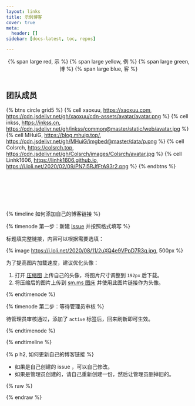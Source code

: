 ```yaml
---
layout: links
title: 示例博客
cover: true
meta:
  header: []
sidebar: [docs-latest, toc, repos]

---
```


<center>
{% span large red, 示 %}
{% span large yellow, 例 %}
{% span large green, 博 %}
{% span large blue, 客 %}
</center>
<br>

## 团队成员

{% btns circle grid5 %}
{% cell xaoxuu, https://xaoxuu.com, https://cdn.jsdelivr.net/gh/xaoxuu/cdn-assets/avatar/avatar.png %}
{% cell inkss, https://inkss.cn, https://cdn.jsdelivr.net/gh/inkss/common@master/static/web/avatar.jpg %}
{% cell MHuiG, https://blog.mhuig.top/, https://cdn.jsdelivr.net/gh/MHuiG/imgbed@master/data/p.png %}
{% cell Colsrch, https://colsrch.top, https://cdn.jsdelivr.net/gh/Colsrch/images/Colsrch/avatar.jpg %}
{% cell Linhk1606, https://linhk1606.github.io, https://i.loli.net/2020/02/09/PN7I5RJfFtA93r2.png %}
{% endbtns %}

<br>
<div class="examples"></div>
<br>


<!-- more -->

<br><br>

{% timeline 如何添加自己的博客链接 %}

{% timenode 第一步：新建 [Issue](https://github.com/volantis-x/examples/issues/) 并按照格式填写 %}

标题填完整链接，内容可以根据需要选填：

{% image https://i.loli.net/2020/08/11/2uXQ4e9VPpD7R3q.jpg, 500px %}

为了提高图片加载速度，建议优化头像：
1. 打开 [压缩图](https://www.yasuotu.com/) 上传自己的头像，将图片尺寸调整到 `192px` 后下载。
2. 将压缩后的图片上传到 [sm.ms 图床](https://sm.ms/) 并使用此图片链接作为头像。

{% endtimenode %}

{% timenode 第二步：等待管理员审核 %}

待管理员审核通过，添加了 `active` 标签后，回来刷新即可生效。

{% endtimenode %}

{% endtimeline %}

{% p h2, 如何更新自己的博客链接 %}

- 如果是自己创建的 issue ，可以自己修改。
- 如果是管理员创建的，请自己重新创建一份，然后让管理员删掉旧的。


{% raw %}
<script>
let issue_cfg = new Object();
issue_cfg.group = ['latest', 'v3', 'v2', 'v1', 'v0'];
issue_cfg.repo = 'https://api.github.com/repos/volantis-x/examples/issues?sort=updated&state=open&page=1&per_page=100';
function parseData(data) {
  let groups = new Object();
  if (data.length > 0) {
    for (i = 0; i < data.length; i++) {
      let issue = data[i];
      let lbs = issue.labels;
      if (lbs.length > 0) {
        for (j = 0; j < lbs.length; j++) {
          let lb = lbs[j].name;
          if (issue_cfg.group.includes(lb)) {
            let obj = groups[lb];
            if (obj == undefined) {
              obj = new Object();
              obj.name = lbs[j].description;
              obj.items = [issue];
              groups[lb] = obj;
            } else {
              obj.items.push(issue);
              groups[lb] = obj;
            }
          }
        }
      }
    }
  }
  return groups;
}
function loadExamples() {

  $('div.examples').append('<div class="loading"><i class="fa fa-cog fa-2x fa-spin"></i><p>正在加载...</p></div>');

  $.get(issue_cfg.repo, function(data, status) {
    let dt = parseData(data);
    console.log(status);
    $('div.examples .loading').remove();
    for (i = 0; i < issue_cfg.group.length; i++) {
      let lb = issue_cfg.group[i];
      let groupData = dt[lb];
      if (groupData == undefined) {
        continue;
      }
      $('div.examples').append('<h2>' + groupData.name + '</h2>');
      $('div.examples').append('<div class="btns circle grid5 ' + lb + '"></div>');
      // layout items
      for (j = 0; j < groupData.items.length; j++) {
        let issue = groupData.items[j];
        // get name
        let name = issue.body.match(/name:[^\n]*\n/);
        if (name && name.length > 0) {
          name = name[0].replace(/(name:[\s]*|[\r\n]*)/g,'');
        }
        // get avatar
        let avatar = issue.body.match(/avatar:[^\n]*\n/);
        if (avatar && avatar.length > 0) {
          avatar = avatar[0].replace(/(avatar:[\s]*|[\r\n]*)/g,'');
        }

        // get tags
        let tags = issue.body.match(/tags:[^\n]*\n/);
        if (tags && tags.length > 0) {
          tags = tags[0].replace(/(tags:[\s]*|[\r\n]*)/g,'');
          tags = tags.replace(/(\[|\])*/g,'').replace(/,\ */g,',');
          tags = tags.split(',');
          tags = "#" + tags.join(" #");
        }

        // get desc
        let desc = issue.body.match(/desc:[^\n]*\n/);
        if (desc && desc.length > 0) {
          desc = desc[0].replace(/(desc:[\s]*|[\r\n]*)/g,'');
          desc = 'title = "' + desc + '"';
        } else {
          desc = '';
        }

        let imgTag = '';
        if (avatar.length > 0) {
          imgTag = '<img no-lazy src="' + avatar + '">';
        } else {
          imgTag = '<img src="https://cdn.jsdelivr.net/gh/xaoxuu/cdn-assets/placeholder/c617bfd2497fcea598e621413e315c368f8d8e.svg">';
        }
        let tagsTag = '<p>' + tags + '</p>';
        let aTag = '<a class="button" target="_blank"' + desc + 'href="' + issue.title + '">' + imgTag + name + tagsTag + '</a>';
        $('div.examples .btns.' + lb).append(aTag);
      }
    }
  });
}

document.addEventListener('DOMContentLoaded', function () {
  loadExamples();
});
loadExamples();
</script>
{% endraw %}
